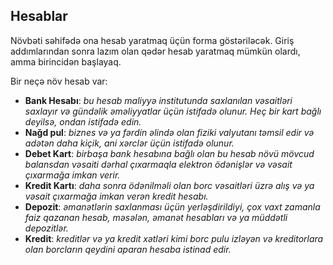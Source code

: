 ## Hesablar

Növbəti səhifədə ona hesab yaratmaq üçün forma göstəriləcək.
Giriş addımlarından sonra lazım olan qədər hesab yaratmaq mümkün olardı, amma birincidən başlayaq.

Bir neçə növ hesab var:
- **Bank Hesabı**: _bu hesab maliyyə institutunda saxlanılan vəsaitləri saxlayır və gündəlik əməliyyatlar üçün istifadə 
  olunur. Heç bir kart bağlı deyilsə, ondan istifadə edin._
- **Nağd pul**: _biznes və ya fərdin əlində olan fiziki valyutanı təmsil edir və adətən daha kiçik, ani xərclər üçün 
  istifadə olunur._
- **Debet Kart**: _birbaşa bank hesabına bağlı olan bu hesab növü mövcud balansdan vəsaiti dərhal çıxarmaqla elektron 
  ödənişlər və vəsait çıxarmağa imkan verir._
- **Kredit Kartı**: _daha sonra ödənilməli olan borc vəsaitləri üzrə alış və ya vəsait çıxarmağa imkan verən kredit hesabı._
- **Depozit**: _əmanətlərin saxlanması üçün yerləşdirildiyi, çox vaxt zamanla faiz qazanan hesab, məsələn, əmanət 
  hesabları və ya müddətli depozitlər._
- **Kredit**: _kreditlər və ya kredit xətləri kimi borc pulu izləyən və kreditorlara olan borcların qeydini aparan 
  hesaba istinad edir._
